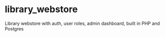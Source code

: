 # library_webstore
Library webstore with auth, user roles, admin dashboard, built in PHP and Postgres
